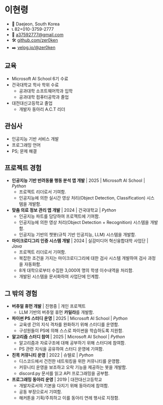# 이현령

- 🚩 Daejeon, South Korea
- 📞 82+010-3759-2777
- 📧 a37592777@gmail.com
- 🛠️ [github.com/zer0ken](https://github.com/zer0ken)
- ✒️ [velog.io/@zer0ken](https://velog.io/@zer0ken/series)

## 교육

- Microsoft AI School 6기 수료
- 건국대학교 학사 학위 수료
  - 공과대학 소프트웨어학과 입학
  - 공과대학 컴퓨터공학과 졸업
- 대전대신고등학교 졸업
  - 개발자 동아리 A.C.T 리더

## 관심사

- 인공지능 기반 서비스 개발
- 프로그래밍 언어
- PS; 문제 해결

## 프로젝트 경험

- **인공지능 기반 반려동물 행동 분석 앱 개발** | 2025 | Microsoft AI School | *Python*
  - 프로젝트 리더로서 기여함.
  - 인공지능에 의한 실시간 영상 처리(Object Detection, Classification) 시스템을 개발함.
- **맞춤 의료 정보 관리 앱 개발** | 2024 | 건국대학교 | *Python*
  - 인공지능 파트를 담당하여 프로젝트에 기여함.
  - 인공지능에 의한 영상 처리(Object Detection + Recognition) 시스템을 개발함.
  - 인공지능 기반의 챗봇(규칙 기반 인공지능, LLM) 시스템을 개발함.
- **마이크로디그리 인증 시스템 개발** | 2024 | 실감미디어 혁신융합대학 사업단 | *Java*
  - 프로젝트 리더로서 기여함.
  - 복잡한 조건을 가지는 마이크로디그리에 대한 검사 시스템 개발하여 검사 과정을 자동화함.
  - 8개 대학으로부터 수집한 3,000여 명의 학생 이수내역을 처리함.
  - 개발된 시스템을 문서화하여 사업단에 인계함.

## 그 밖의 경험

- **버츄얼 휴먼 개발** | 진행중 | 개인 프로젝트
  - LLM 기반의 버츄얼 휴먼 **카일라**를 개발함.
- **파이썬 PS 스터디 운영** | 2025 | Microsoft AI School | *Python*
  - 교육생 간의 지식 격차를 완화하기 위해 스터디를 운영함.
  - 구성원들이 PS에 의해 스스로 파이썬을 학습하도록 지원함.
- **알고리즘 스터디 참여** | 2025 | Microsoft AI School | *Python*
  - 알고리즘과 자료구조에 대해 공부하기 위해 스터디에 참여함.
  - PS 관련 지식을 공유하여 스터디 운영에 기여함.
- **친목 커뮤니티 운영** | 2022 | 슈텔로 | *Python*
  - 디스코드에서 건전한 네트워킹을 위한 커뮤니티를 운영함.
  - 커뮤니티 운영을 보조하고 오락 기능을 제공하는 봇을 개발함.
  - discord.py 문서를 읽고 API 프로그래밍을 공부함.
- **프로그래밍 동아리 운영** | 2019 | 대전대신고등학교
  - 개발자로서의 기본을 다지기 위해 동아리에 참여함.
  - 공동 부장으로서 기여함.
  - 해커톤을 기획/주최하고 이를 동아리 연례 행사로 지정함.
